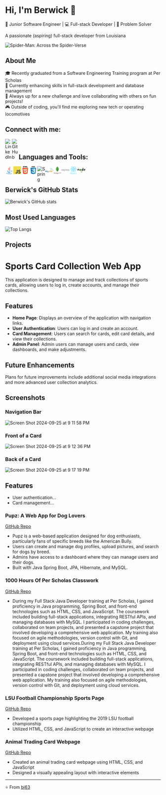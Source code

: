 # Hi, I'm Berwick 👋

🚀 Junior Software Engineer | 💻 Full-stack Developer | 🌟 Problem Solver

A passionate (aspiring) full-stack developer from Louisiana

![Spider-Man: Across the Spider-Verse](https://media.giphy.com/media/ybAqwDKfT42AhiI8xx/giphy.gif)

## About Me

🎓 Recently graduated from a Software Engineering Training program at Per Scholas  
🌱 Currently enhancing skills in full-stack development and database management  
🔭 Always up for a new challenge and love collaborating with others on fun projects!  
🎮 Outside of coding, you'll find me exploring new tech or operating locomotives  

## Connect with me:

[<img align="left" alt="LinkedIn" width="22px" src="https://raw.githubusercontent.com/rahuldkjain/github-profile-readme-generator/master/src/images/icons/Social/linked-in-alt.svg" />](https://www.linkedin.com/in/berwick-smith23)
[<img align="left" alt="GitHub" width="22px" src="https://raw.githubusercontent.com/rahuldkjain/github-profile-readme-generator/master/src/images/icons/Social/github.svg" />](https://github.com/bj63)

<br />

## Languages and Tools:

<img align="left" alt="Java" width="26px" src="https://raw.githubusercontent.com/devicons/devicon/master/icons/java/java-original.svg" />
<img align="left" alt="JavaScript" width="26px" src="https://raw.githubusercontent.com/devicons/devicon/master/icons/javascript/javascript-original.svg" />
<img align="left" alt="HTML5" width="26px" src="https://raw.githubusercontent.com/devicons/devicon/master/icons/html5/html5-original-wordmark.svg" />
<img align="left" alt="CSS3" width="26px" src="https://raw.githubusercontent.com/devicons/devicon/master/icons/css3/css3-original-wordmark.svg" />
<img align="left" alt="Spring" width="26px" src="https://www.vectorlogo.zone/logos/springio/springio-icon.svg" />
<img align="left" alt="SQL" width="26px" src="https://raw.githubusercontent.com/devicons/devicon/master/icons/mysql/mysql-original-wordmark.svg" />
<img align="left" alt="MongoDB" width="26px" src="https://raw.githubusercontent.com/devicons/devicon/master/icons/mongodb/mongodb-original-wordmark.svg" />
<img align="left" alt="Express.js" width="26px" src="https://raw.githubusercontent.com/devicons/devicon/master/icons/express/express-original-wordmark.svg" />
<img align="left" alt="React" width="26px" src="https://raw.githubusercontent.com/devicons/devicon/master/icons/react/react-original-wordmark.svg" />
<img align="left" alt="Node.js" width="26px" src="https://raw.githubusercontent.com/devicons/devicon/master/icons/nodejs/nodejs-original-wordmark.svg" />

<br />
<br />

## Berwick's GitHub Stats

![Berwick's GitHub stats](https://github-readme-stats.vercel.app/api?username=bj63&show_icons=true&theme=radical)

## Most Used Languages

![Top Langs](https://github-readme-stats.vercel.app/api/top-langs/?username=bj63&layout=compact)

## Projects
# Sports Card Collection Web App

This application is designed to manage and track collections of sports cards, allowing users to log in, create accounts, and manage their collections.

## Features

- **Home Page**: Displays an overview of the application with navigation links.
- **User Authentication**: Users can log in and create an account.
- **Card Management**: Users can search for cards, edit card details, and view their collections.
- **Admin Panel**: Admin users can manage users and cards, view dashboards, and make adjustments.
## Future Enhancements

Plans for future improvements include additional social media integrations and more advanced user collection analytics.

## Screenshots
### Navigation Bar

![Screen Shot 2024-09-25 at 9 11 58 PM](https://github.com/user-attachments/assets/0ccf300b-63a5-481f-a3ec-8c1a04853869)

### Front of a Card
![Screen Shot 2024-09-25 at 9 12 36 PM](https://github.com/user-attachments/assets/fca6655b-c626-47b1-bcbf-c2682a5f90df)


### Back of a Card
![Screen Shot 2024-09-25 at 9 17 19 PM](https://github.com/user-attachments/assets/6ffd3a68-3a20-4853-8e34-3bf62f8d01dd)



## Features
- User authentication...
- Card management...


### Pupz: A Web App for Dog Lovers
[GitHub Repo](https://github.com/bj63/pupz)
- Pupz is a web-based application designed for dog enthusiasts, particularly fans of specific breeds like the American Bully.
- Users can create and manage dog profiles, upload pictures, and search for dogs by breed.
- Admins have access to a dashboard where they can manage users and their dogs.
- Built with Java Spring Boot, JPA, Hibernate, and MySQL.

### 1000 Hours Of Per Scholas Classwork
[GitHub Repo](https://github.com/bj63/2024-RTT-62-BjayS)
- During my Full Stack Java Developer training at Per Scholas, I gained proficiency in Java programming, Spring Boot, and front-end technologies such as HTML, CSS, and JavaScript. The coursework included building full-stack applications, integrating RESTful APIs, and managing databases with MySQL. I participated in coding challenges, collaborated on team projects, and presented a capstone project that involved developing a comprehensive web application. My training also focused on agile methodologies, version control with Git, and deployment using cloud services.During my Full Stack Java Developer training at Per Scholas, I gained proficiency in Java programming, Spring Boot, and front-end technologies such as HTML, CSS, and JavaScript. The coursework included building full-stack applications, integrating RESTful APIs, and managing databases with MySQL. I participated in coding challenges, collaborated on team projects, and presented a capstone project that involved developing a comprehensive web application. My training also focused on agile methodologies, version control with Git, and deployment using cloud services.

### LSU Football Championship Sports Page
[GitHub Repo](https://github.com/bj63/blog)
- Developed a sports page highlighting the 2019 LSU football championship
- Utilized HTML, CSS, and JavaScript to create an interactive webpage

### Animal Trading Card Webpage
[GitHub Repo](https://github.com/bj63/animal-trading-cards-webpage)
- Created an animal trading card webpage using HTML, CSS, and JavaScript
- Designed a visually appealing layout with interactive elements

---

⭐️ From [bj63](https://github.com/bj63)
